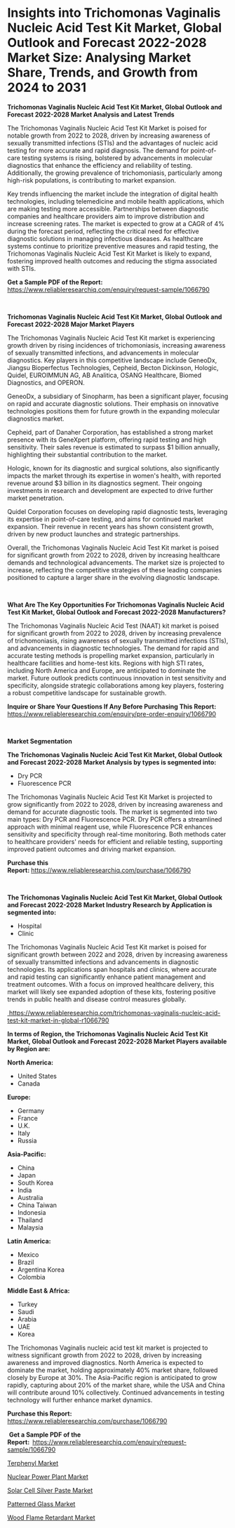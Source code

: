 <p><h1>Insights into Trichomonas Vaginalis Nucleic Acid Test Kit Market, Global Outlook and Forecast 2022-2028 Market Size: Analysing Market Share, Trends, and Growth from 2024 to 2031</h1></p><p><strong>Trichomonas Vaginalis Nucleic Acid Test Kit Market, Global Outlook and Forecast 2022-2028 Market Analysis and Latest Trends</strong></p>
<p><p>The Trichomonas Vaginalis Nucleic Acid Test Kit Market is poised for notable growth from 2022 to 2028, driven by increasing awareness of sexually transmitted infections (STIs) and the advantages of nucleic acid testing for more accurate and rapid diagnosis. The demand for point-of-care testing systems is rising, bolstered by advancements in molecular diagnostics that enhance the efficiency and reliability of testing. Additionally, the growing prevalence of trichomoniasis, particularly among high-risk populations, is contributing to market expansion.</p><p>Key trends influencing the market include the integration of digital health technologies, including telemedicine and mobile health applications, which are making testing more accessible. Partnerships between diagnostic companies and healthcare providers aim to improve distribution and increase screening rates. The market is expected to grow at a CAGR of 4% during the forecast period, reflecting the critical need for effective diagnostic solutions in managing infectious diseases. As healthcare systems continue to prioritize preventive measures and rapid testing, the Trichomonas Vaginalis Nucleic Acid Test Kit Market is likely to expand, fostering improved health outcomes and reducing the stigma associated with STIs.</p></p>
<p><strong>Get a Sample PDF of the Report:&nbsp;</strong> <a href="https://www.reliableresearchiq.com/enquiry/request-sample/1066790">https://www.reliableresearchiq.com/enquiry/request-sample/1066790</a></p>
<p>&nbsp;</p>
<p><strong>Trichomonas Vaginalis Nucleic Acid Test Kit Market, Global Outlook and Forecast 2022-2028 Major Market Players</strong></p>
<p><p>The Trichomonas Vaginalis Nucleic Acid Test Kit market is experiencing growth driven by rising incidences of trichomoniasis, increasing awareness of sexually transmitted infections, and advancements in molecular diagnostics. Key players in this competitive landscape include GeneoDx, Jiangsu Bioperfectus Technologies, Cepheid, Becton Dickinson, Hologic, Quidel, EUROIMMUN AG, AB Analitica, OSANG Healthcare, Biomed Diagnostics, and OPERON.</p><p>GeneoDx, a subsidiary of Sinopharm, has been a significant player, focusing on rapid and accurate diagnostic solutions. Their emphasis on innovative technologies positions them for future growth in the expanding molecular diagnostics market.</p><p>Cepheid, part of Danaher Corporation, has established a strong market presence with its GeneXpert platform, offering rapid testing and high sensitivity. Their sales revenue is estimated to surpass $1 billion annually, highlighting their substantial contribution to the market.</p><p>Hologic, known for its diagnostic and surgical solutions, also significantly impacts the market through its expertise in women's health, with reported revenue around $3 billion in its diagnostics segment. Their ongoing investments in research and development are expected to drive further market penetration.</p><p>Quidel Corporation focuses on developing rapid diagnostic tests, leveraging its expertise in point-of-care testing, and aims for continued market expansion. Their revenue in recent years has shown consistent growth, driven by new product launches and strategic partnerships.</p><p>Overall, the Trichomonas Vaginalis Nucleic Acid Test Kit market is poised for significant growth from 2022 to 2028, driven by increasing healthcare demands and technological advancements. The market size is projected to increase, reflecting the competitive strategies of these leading companies positioned to capture a larger share in the evolving diagnostic landscape.</p></p>
<p>&nbsp;</p>
<p><strong>What Are The Key Opportunities For Trichomonas Vaginalis Nucleic Acid Test Kit Market, Global Outlook and Forecast 2022-2028 Manufacturers?</strong></p>
<p><p>The Trichomonas Vaginalis Nucleic Acid Test (NAAT) kit market is poised for significant growth from 2022 to 2028, driven by increasing prevalence of trichomoniasis, rising awareness of sexually transmitted infections (STIs), and advancements in diagnostic technologies. The demand for rapid and accurate testing methods is propelling market expansion, particularly in healthcare facilities and home-test kits. Regions with high STI rates, including North America and Europe, are anticipated to dominate the market. Future outlook predicts continuous innovation in test sensitivity and specificity, alongside strategic collaborations among key players, fostering a robust competitive landscape for sustainable growth.</p></p>
<p><strong>Inquire or Share Your Questions If Any Before Purchasing This Report:</strong> <a href="https://www.reliableresearchiq.com/enquiry/pre-order-enquiry/1066790">https://www.reliableresearchiq.com/enquiry/pre-order-enquiry/1066790</a></p>
<p>&nbsp;</p>
<p><strong>Market Segmentation</strong></p>
<p><strong>The Trichomonas Vaginalis Nucleic Acid Test Kit Market, Global Outlook and Forecast 2022-2028 Market Analysis by types is segmented into:</strong></p>
<p><ul><li>Dry PCR</li><li>Fluorescence PCR</li></ul></p>
<p><p>The Trichomonas Vaginalis Nucleic Acid Test Kit Market is projected to grow significantly from 2022 to 2028, driven by increasing awareness and demand for accurate diagnostic tools. The market is segmented into two main types: Dry PCR and Fluorescence PCR. Dry PCR offers a streamlined approach with minimal reagent use, while Fluorescence PCR enhances sensitivity and specificity through real-time monitoring. Both methods cater to healthcare providers' needs for efficient and reliable testing, supporting improved patient outcomes and driving market expansion.</p></p>
<p><strong>Purchase this Report:&nbsp;</strong><a href="https://www.reliableresearchiq.com/purchase/1066790">https://www.reliableresearchiq.com/purchase/1066790</a></p>
<p>&nbsp;</p>
<p><strong>The Trichomonas Vaginalis Nucleic Acid Test Kit Market, Global Outlook and Forecast 2022-2028 Market Industry Research by Application is segmented into:</strong></p>
<p><ul><li>Hospital</li><li>Clinic</li></ul></p>
<p><p>The Trichomonas Vaginalis Nucleic Acid Test Kit market is poised for significant growth between 2022 and 2028, driven by increasing awareness of sexually transmitted infections and advancements in diagnostic technologies. Its applications span hospitals and clinics, where accurate and rapid testing can significantly enhance patient management and treatment outcomes. With a focus on improved healthcare delivery, this market will likely see expanded adoption of these kits, fostering positive trends in public health and disease control measures globally.</p></p>
<p><a href="https://www.reliableresearchiq.com/trichomonas-vaginalis-nucleic-acid-test-kit-market-in-global-r1066790">&nbsp;https://www.reliableresearchiq.com/trichomonas-vaginalis-nucleic-acid-test-kit-market-in-global-r1066790</a></p>
<p><strong>In terms of Region, the Trichomonas Vaginalis Nucleic Acid Test Kit Market, Global Outlook and Forecast 2022-2028 Market Players available by Region are:</strong></p>
<p>
    <p> <strong> North America: </strong>
        <ul>
            <li>United States</li>
            <li>Canada</li>
        </ul>
        </p> 
    <p> <strong> Europe: </strong>
        <ul>
            <li>Germany</li>
            <li>France</li>
            <li>U.K.</li>
            <li>Italy</li>
            <li>Russia</li>
        </ul>
        </p> 
    <p> <strong> Asia-Pacific: </strong>
        <ul>
            <li>China</li>
            <li>Japan</li>
            <li>South Korea</li>
            <li>India</li>
            <li>Australia</li>
            <li>China Taiwan</li>
            <li>Indonesia</li>
            <li>Thailand</li>
            <li>Malaysia</li>
        </ul>
        </p> 
    <p> <strong> Latin America: </strong>
        <ul>
            <li>Mexico</li>
            <li>Brazil</li>
            <li>Argentina Korea</li>
            <li>Colombia</li>
        </ul>
        </p> 
    <p> <strong> Middle East & Africa: </strong>
        <ul>
            <li>Turkey</li>
            <li>Saudi</li>
            <li>Arabia</li>
            <li>UAE</li>
            <li>Korea</li>
        </ul>
    </p>
    </p>
<p><p>The Trichomonas Vaginalis nucleic acid test kit market is projected to witness significant growth from 2022 to 2028, driven by increasing awareness and improved diagnostics. North America is expected to dominate the market, holding approximately 40% market share, followed closely by Europe at 30%. The Asia-Pacific region is anticipated to grow rapidly, capturing about 20% of the market share, while the USA and China will contribute around 10% collectively. Continued advancements in testing technology will further enhance market dynamics.</p></p>
<p><strong>Purchase this Report: </strong><a href="https://www.reliableresearchiq.com/purchase/1066790">https://www.reliableresearchiq.com/purchase/1066790</a></p>
<p>&nbsp;<strong>Get a Sample PDF of the Report:&nbsp;&nbsp;</strong><a href="https://www.reliableresearchiq.com/enquiry/request-sample/1066790">https://www.reliableresearchiq.com/enquiry/request-sample/1066790</a></p>
<p><strong></strong></p>
<p><p><a href="https://medium.com/@stephaniewynterk14/future-of-innovation-global-terphenyl-market-growth-and-opportunities-2024-2031-ccfe8a9ef824">Terphenyl Market</a></p><p><a href="https://www.linkedin.com/pulse/global-nuclear-power-plant-market-share-growth-opportunities-fljyf?trackingId=r8UiU4MYRPOy34yLyuxK2A%3D%3D">Nuclear Power Plant Market</a></p><p><a href="https://issuu.com/reportprime-2/docs/solar-cell-silver-paste-market-size_d2f00d7e2613d7">Solar Cell Silver Paste Market</a></p><p><a href="https://medium.com/@stephaniewynterk14/the-patterned-glass-market-has-experienced-impressive-growth-in-recent-years-expanding-its-7596bd7330e3">Patterned Glass Market</a></p><p><a href="https://issuu.com/reportprime-2/docs/wood-flame-retardant-market-size-20_194c46f516aef4">Wood Flame Retardant Market</a></p></p>